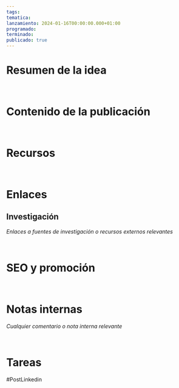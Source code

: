 ```yaml
---
tags: 
tematica: 
lanzamiento: 2024-01-16T00:00:00.000+01:00
programado: 
terminado: 
publicado: true
---
```


# Resumen de la idea



<br>

# Contenido de la publicación





<br>

# Recursos




<br>

# Enlaces




## Investigación

*Enlaces a fuentes de investigación o recursos externos relevantes*





<br>

# SEO y promoción





<br>

# Notas internas

*Cualquier comentario o nota interna relevante*




<br>

# Tareas





#PostLinkedin

